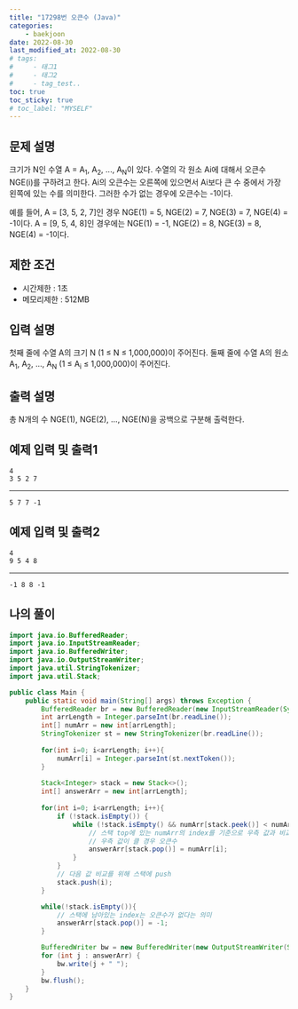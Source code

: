 ```yaml
---
title: "17298번 오큰수 (Java)"
categories: 
    - baekjoon
date: 2022-08-30
last_modified_at: 2022-08-30
# tags:
#     - 태그1
#     - 태그2
#     - tag_test..
toc: true
toc_sticky: true
# toc_label: "MYSELF"
---
```

## 문제 설명

크기가 N인 수열 A = A<sub>1</sub>, A<sub>2</sub>, ..., A<sub>N</sub>이 있다. 수열의 각 원소 Ai에 대해서 오큰수 NGE(i)를 구하려고 한다. Ai의 오큰수는 오른쪽에 있으면서 Ai보다 큰 수 중에서 가장 왼쪽에 있는 수를 의미한다. 그러한 수가 없는 경우에 오큰수는 -1이다.

예를 들어, A = [3, 5, 2, 7]인 경우 NGE(1) = 5, NGE(2) = 7, NGE(3) = 7, NGE(4) = -1이다. A = [9, 5, 4, 8]인 경우에는 NGE(1) = -1, NGE(2) = 8, NGE(3) = 8, NGE(4) = -1이다.

## 제한 조건

- 시간제한 : 1초
- 메모리제한 : 512MB

## 입력 설명

첫째 줄에 수열 A의 크기 N (1 ≤ N ≤ 1,000,000)이 주어진다. 둘째 줄에 수열 A의 원소 A<sub>1</sub>, A<sub>2</sub>, ..., A<sub>N</sub> (1 ≤ A<sub>i</sub> ≤ 1,000,000)이 주어진다.

## 출력 설명

총 N개의 수 NGE(1), NGE(2), ..., NGE(N)을 공백으로 구분해 출력한다.

## 예제 입력 및 출력1

    4
    3 5 2 7
<hr>

    5 7 7 -1

## 예제 입력 및 출력2

    4
    9 5 4 8
<hr>

    -1 8 8 -1

## 나의 풀이

```java
import java.io.BufferedReader;
import java.io.InputStreamReader;
import java.io.BufferedWriter;
import java.io.OutputStreamWriter;
import java.util.StringTokenizer;
import java.util.Stack;

public class Main {
    public static void main(String[] args) throws Exception {
        BufferedReader br = new BufferedReader(new InputStreamReader(System.in));
        int arrLength = Integer.parseInt(br.readLine());
        int[] numArr = new int[arrLength];
        StringTokenizer st = new StringTokenizer(br.readLine());
        
        for(int i=0; i<arrLength; i++){
            numArr[i] = Integer.parseInt(st.nextToken());
        }
        
        Stack<Integer> stack = new Stack<>();
        int[] answerArr = new int[arrLength];
        
        for(int i=0; i<arrLength; i++){
            if (!stack.isEmpty()) {
                while (!stack.isEmpty() && numArr[stack.peek()] < numArr[i]) {
                    // 스택 top에 있는 numArr의 index를 기준으로 우측 값과 비교
                    // 우측 값이 클 경우 오큰수
                    answerArr[stack.pop()] = numArr[i];
                }
            }
            // 다음 값 비교를 위해 스택에 push
            stack.push(i);
        }

        while(!stack.isEmpty()){
            // 스택에 남아있는 index는 오큰수가 없다는 의미
            answerArr[stack.pop()] = -1;
        }

        BufferedWriter bw = new BufferedWriter(new OutputStreamWriter(System.out));
        for (int j : answerArr) {
            bw.write(j + " ");
        }
        bw.flush();
    }
}
```
